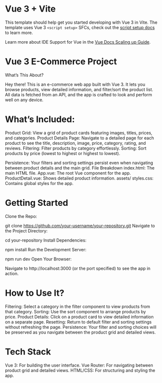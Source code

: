 # Vue 3 + Vite

This template should help get you started developing with Vue 3 in Vite. The template uses Vue 3 `<script setup>` SFCs, check out the [script setup docs](https://v3.vuejs.org/api/sfc-script-setup.html#sfc-script-setup) to learn more.

Learn more about IDE Support for Vue in the [Vue Docs Scaling up Guide](https://vuejs.org/guide/scaling-up/tooling.html#ide-support).



# Vue 3 E-Commerce Project
What’s This About?

Hey there! This is an e-commerce web app built with Vue 3. It lets you browse products, view detailed information, and filter/sort the product list. All data is fetched from an API, and the app is crafted to look and perform well on any device.

# What’s Included:
Product Grid: View a grid of product cards featuring images, titles, prices, and categories.
Product Details Page: Navigate to a detailed page for each product to see the title, description, image, price, category, rating, and reviews.
Filtering: Filter products by category effortlessly.
Sorting: Sort products by price (lowest to highest or highest to lowest).

Persistence: Your filters and sorting settings persist even when navigating between product details and the main grid.
File Breakdown
index.html: The main HTML file.
App.vue: The root Vue component for the app.
ProductDetail.vue: Shows detailed product information.
assets/
styles.css: Contains global styles for the app.

# Getting Started
Clone the Repo:

git clone https://github.com/your-username/your-repository.git
Navigate to the Project Directory:

cd your-repository
Install Dependencies:

npm install
Run the Development Server:

npm run dev
Open Your Browser:

Navigate to http://localhost:3000 (or the port specified) to see the app in action.


# How to Use It?
Filtering: Select a category in the filter component to view products from that category.
Sorting: Use the sort component to arrange products by price.
Product Details: Click on a product card to view detailed information on a separate page.
Resetting: Return to default filter and sorting settings without refreshing the page.
Persistence: Your filter and sorting choices will be preserved as you navigate between the product grid and detailed views.

# Tech Stack
Vue 3: For building the user interface.
Vue Router: For navigating between product grid and detailed views.
HTML/CSS: For structuring and styling the app.